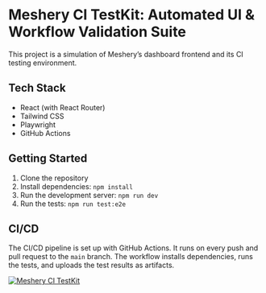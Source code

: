 # Meshery CI TestKit: Automated UI & Workflow Validation Suite

This project is a simulation of Meshery’s dashboard frontend and its CI testing environment.

## Tech Stack

- React (with React Router)
- Tailwind CSS
- Playwright
- GitHub Actions

## Getting Started

1. Clone the repository
2. Install dependencies: `npm install`
3. Run the development server: `npm run dev`
4. Run the tests: `npm run test:e2e`

## CI/CD

The CI/CD pipeline is set up with GitHub Actions. It runs on every push and pull request to the `main` branch. The workflow installs dependencies, runs the tests, and uploads the test results as artifacts.

[![Meshery CI TestKit](https://github.com/sanjay/meshery-ci-testkit/actions/workflows/ci.yml/badge.svg)](https://github.com/sanjay/meshery-ci-testkit/actions/workflows/ci.yml)